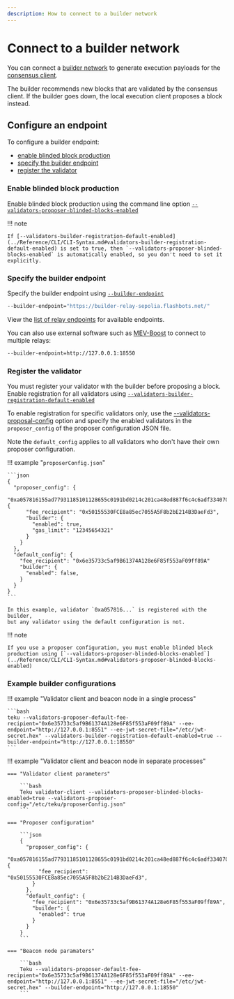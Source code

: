 ```yaml
---
description: How to connect to a builder network
---
```


# Connect to a builder network

You can connect a [builder network](../Concepts/Builder-Network.md) to generate execution
payloads for the [consensus client](../Concepts/Merge.md#consensus-clients).

The builder recommends new blocks that are validated by the consensus client.
If the builder goes down, the local execution client proposes a block instead.

## Configure an endpoint

To configure a builder endpoint:

* [enable blinded block production](#enable-blinded-block-production)
* [specify the builder endpoint](#specify-the-builder-endpoint)
* [register the validator](#register-the-validator)

### Enable blinded block production

Enable blinded block production using the command line option [`--validators-proposer-blinded-blocks-enabled`](../Reference/CLI/CLI-Syntax.md#validators-proposer-blinded-blocks-enabled)

!!! note

    If [--validators-builder-registration-default-enabled](../Reference/CLI/CLI-Syntax.md#validators-builder-registration-default-enabled) is set to true, then `--validators-proposer-blinded-blocks-enabled` is automatically enabled, so you don't need to set it explicitly.

### Specify the builder endpoint

Specify the builder endpoint using [`--builder-endpoint`](../Reference/CLI/CLI-Syntax.md#builder-endpoint)

```bash
--builder-endpoint="https://builder-relay-sepolia.flashbots.net/"
```

View the [list of relay endpoints](https://github.com/flashbots/mev-boost#usage) for available endpoints.

You can also use external software such as [MEV-Boost](https://github.com/flashbots/mev-boost) to connect to multiple relays:

```bash
--builder-endpoint=http://127.0.0.1:18550
```

### Register the validator

You must register your validator with the builder before proposing a block.
Enable registration for all validators using [`--validators-builder-registration-default-enabled`](../Reference/CLI/CLI-Syntax.md#validators-builder-registration-default-enabled)

To enable registration for specific validators only, use the
[--validators-proposal-config](../Reference/CLI/CLI-Syntax.md#validators-proposer-config) option
and specify the enabled validators in the `proposer_config` of the proposer configuration JSON file.

Note the `default_config` applies to all validators who don't have their own proposer configuration.

!!! example "`proposerConfig.json`"

    ```json
    {
      "proposer_config": {
        "0xa057816155ad77931185101128655c0191bd0214c201ca48ed887f6c4c6adf334070efcd75140eada5ac83a92506dd7a": {
          "fee_recipient": "0x50155530FCE8a85ec7055A5F8b2bE214B3DaeFd3",
          "builder": {
            "enabled": true,
            "gas_limit": "12345654321"
          }
        }
      },
      "default_config": {
        "fee_recipient": "0x6e35733c5af9B61374A128e6F85f553aF09ff89A"
        "builder": {
          "enabled": false,
        }
      }
    }
    ```

    In this example, validator `0xa057816...` is registered with the builder,
    but any validator using the default configuration is not.

!!! note

    If you use a proposer configuration, you must enable blinded block production using [`--validators-proposer-blinded-blocks-enabled`](../Reference/CLI/CLI-Syntax.md#validators-proposer-blinded-blocks-enabled)

### Example builder configurations

!!! example "Validator client and beacon node in a single process"

    ```bash
    teku --validators-proposer-default-fee-recipient="0x6e35733c5af9B61374A128e6F85f553aF09ff89A" --ee-endpoint="http://127.0.0.1:8551" --ee-jwt-secret-file="/etc/jwt-secret.hex" --validators-builder-registration-default-enabled=true --builder-endpoint="http://127.0.0.1:18550"
    ```

!!! example "Validator client and beacon node in separate processes"

    === "Validator client parameters"

        ```bash
        Teku validator-client --validators-proposer-blinded-blocks-enabled=true --validators-proposer-config="/etc/teku/proposerConfig.json"
        ```

    === "Proposer configuration"

        ```json
        {
          "proposer_config": {
            "0xa057816155ad77931185101128655c0191bd0214c201ca48ed887f6c4c6adf334070efcd75140eada5ac83a92506dd7a": {
              "fee_recipient": "0x50155530FCE8a85ec7055A5F8b2bE214B3DaeFd3",
            }
          },
          "default_config": {
            "fee_recipient": "0x6e35733c5af9B61374A128e6F85f553aF09ff89A",
            "builder": {
              "enabled": true
            }
          }
        }
        ```

    === "Beacon node paramaters"

        ```bash
        Teku --validators-proposer-default-fee-recipient="0x6e35733c5af9B61374A128e6F85f553aF09ff89A" --ee-endpoint="http://127.0.0.1:8551" --ee-jwt-secret-file="/etc/jwt-secret.hex" --builder-endpoint="http://127.0.0.1:18550"
        ```
